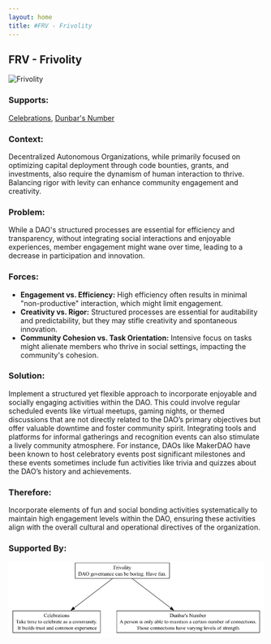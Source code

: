 ```yaml
---
layout: home
title: #FRV - Frivolity
---
```


## FRV - Frivolity

![Frivolity](./output/illustration/frivolity_illustration_v3.png)

### Supports:

[Celebrations](./celebrations.html), [Dunbar's Number](./dunbars_number.html)

### Context:

Decentralized Autonomous Organizations, while primarily focused on optimizing capital deployment through code bounties, grants, and investments, also require the dynamism of human interaction to thrive. Balancing rigor with levity can enhance community engagement and creativity.

### Problem:

While a DAO's structured processes are essential for efficiency and transparency, without integrating social interactions and enjoyable experiences, member engagement might wane over time, leading to a decrease in participation and innovation.

### Forces:

- **Engagement vs. Efficiency:** High efficiency often results in minimal "non-productive" interaction, which might limit engagement.
- **Creativity vs. Rigor:** Structured processes are essential for auditability and predictability, but they may stifle creativity and spontaneous innovation.
- **Community Cohesion vs. Task Orientation:** Intensive focus on tasks might alienate members who thrive in social settings, impacting the community's cohesion.

### Solution:

Implement a structured yet flexible approach to incorporate enjoyable and socially engaging activities within the DAO. This could involve regular scheduled events like virtual meetups, gaming nights, or themed discussions that are not directly related to the DAO’s primary objectives but offer valuable downtime and foster community spirit. Integrating tools and platforms for informal gatherings and recognition events can also stimulate a lively community atmosphere. For instance, DAOs like MakerDAO have been known to host celebratory events post significant milestones and these events sometimes include fun activities like trivia and quizzes about the DAO’s history and achievements.

### Therefore:

Incorporate elements of fun and social bonding activities systematically to maintain high engagement levels within the DAO, ensuring these activities align with the overall cultural and operational directives of the organization.

### Supported By:


![Frivolity](./output/frivolity_specific_graph_v3.png)
